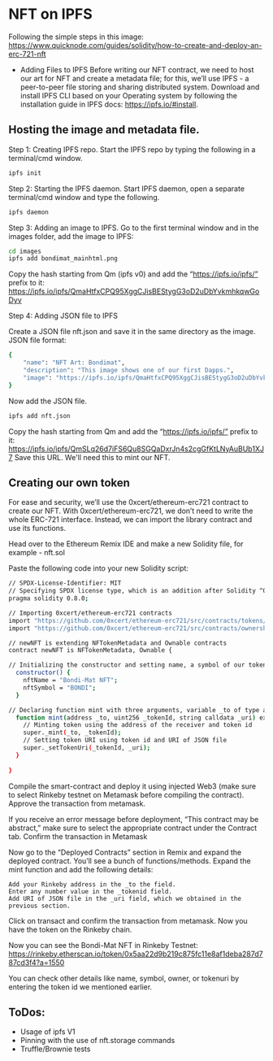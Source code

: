 # NFT on IPFS

Following the simple steps in this image:
https://www.quicknode.com/guides/solidity/how-to-create-and-deploy-an-erc-721-nft

- Adding Files to IPFS
Before writing our NFT contract, we need to host our art for NFT and create a metadata file; for this, we’ll use IPFS - a peer-to-peer file storing and sharing distributed system. Download and install IPFS CLI  based on your Operating system by following the installation guide in IPFS docs: https://ipfs.io/#install. 
 
## Hosting the image and metadata file.

Step 1: Creating IPFS repo.
Start the IPFS repo by typing the following in a terminal/cmd window.
```bash
ipfs init
```
Step 2: Starting the IPFS daemon.
Start IPFS daemon, open a separate terminal/cmd window and type the following.
```bash
ipfs daemon
```
Step 3: Adding an image to IPFS. 
Go to the first terminal window and in the images folder, add the image to IPFS:
```bash
cd images
ipfs add bondimat_mainhtml.png
```
Copy the hash starting from Qm (ipfs v0) and add the “https://ipfs.io/ipfs/” prefix to it:
https://ipfs.io/ipfs/QmaHtfxCPQ95XggCJisBEStygG3oD2uDbYvkmhkqwGoDyv

Step 4: Adding JSON file to IPFS

Create a JSON file nft.json and save it in the same directory as the image. 
JSON file format: 
```bash
{
    "name": "NFT Art: Bondimat",
    "description": "This image shows one of our first Dapps.",
    "image": "https://ipfs.io/ipfs/QmaHtfxCPQ95XggCJisBEStygG3oD2uDbYvkmhkqwGoDyv",
}
```
Now add the JSON file.
```bash
ipfs add nft.json
```
Copy the hash starting from Qm and add the “https://ipfs.io/ipfs/” prefix to it:
https://ipfs.io/ipfs/QmSLq26d7iFS6Qu8SGQaDxrJn4s2cgGfKtLNyAuBUb1XJ7
Save this URL. We'll need this to mint our NFT.

## Creating our own token
For ease and security, we’ll use the 0xcert/ethereum-erc721 contract to create our NFT. With 0xcert/ethereum-erc721, we don’t need to write the whole ERC-721 interface. Instead, we can import the library contract and use its functions.
 
Head over to the Ethereum Remix IDE and make a new Solidity file, for example - nft.sol
 
Paste the following code into your new Solidity script:

```bash
// SPDX-License-Identifier: MIT
// Specifying SPDX license type, which is an addition after Solidity ^0.6.8. Whenever the source code of a smart contract is made available to the public, these licenses can help resolve/avoid copyright issues. If you do not wish to specify any license type, you can use a special value UNLICENSED or simply skip the whole comment (it won’t result in an error, just a warning)
pragma solidity 0.8.0;

// Importing 0xcert/ethereum-erc721 contracts
import "https://github.com/0xcert/ethereum-erc721/src/contracts/tokens/nf-token-metadata.sol";
import "https://github.com/0xcert/ethereum-erc721/src/contracts/ownership/ownable.sol";

// newNFT is extending NFTokenMetadata and Ownable contracts
contract newNFT is NFTokenMetadata, Ownable {

// Initializing the constructor and setting name, a symbol of our token
  constructor() {
    nftName = "Bondi-Mat NFT";
    nftSymbol = "BONDI";
  }

// Declaring function mint with three arguments, variable _to of type address which will store the address of the receiver of NFT token, variable _tokenId of uint256 type which will hold the token id, variable _uri of type string which will store the URI of the JSON file. Declaring mint as external means, it can be accessed from other smart contracts and outside the self scope
  function mint(address _to, uint256 _tokenId, string calldata _uri) external onlyOwner {
    // Minting token using the address of the receiver and token id
    super._mint(_to, _tokenId);
    // Setting token URI using token id and URI of JSON file
    super._setTokenUri(_tokenId, _uri);
  }
 
}
```

Compile the smart-contract and deploy it using injected Web3 (make sure to select Rinkeby testnet on Metamask before compiling the contract). Approve the transaction from metamask.

If you receive an error message before deployment, “This contract may be abstract,” make sure to select the appropriate contract under the Contract tab.
Confirm the transaction in Metamask

Now go to the “Deployed Contracts” section in Remix and expand the deployed contract. You’ll see a bunch of functions/methods. Expand the mint function and add the following details:

    Add your Rinkeby address in the _to the field.
    Enter any number value in the _tokenid field.
    Add URI of JSON file in the _uri field, which we obtained in the previous section. 

Click on transact and confirm the transaction from metamask. Now you have the token on the Rinkeby chain.

Now you can see the Bondi-Mat NFT in Rinkeby Testnet:
https://rinkeby.etherscan.io/token/0x5aa22d9b219c875fc11e8af1deba287d787cd3f4?a=1550

You can check other details like name, symbol, owner, or tokenuri by entering the token id we mentioned earlier.


## ToDos:

- Usage of ipfs V1
- Pinning with the use of nft.storage commands
- Truffle/Brownie tests